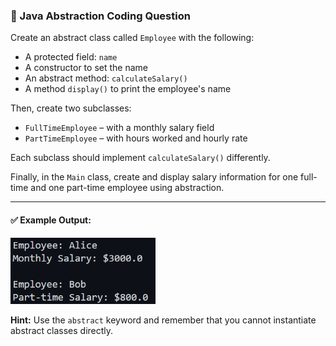 ### 🎯 Java Abstraction Coding Question

Create an abstract class called `Employee` with the following:

- A protected field: `name`
- A constructor to set the name
- An abstract method: `calculateSalary()`
- A method `display()` to print the employee's name

Then, create two subclasses:
- `FullTimeEmployee` – with a monthly salary field
- `PartTimeEmployee` – with hours worked and hourly rate

Each subclass should implement `calculateSalary()` differently.

Finally, in the `Main` class, create and display salary information for one full-time and one part-time employee using abstraction.

---

#### ✅ Example Output:

   <img src="../Assets/ABS-1.png" style="width:232px">



**Hint:** Use the `abstract` keyword and remember that you cannot instantiate abstract classes directly.
